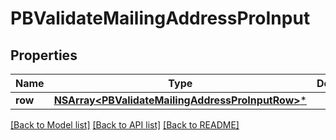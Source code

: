 # PBValidateMailingAddressProInput

## Properties
Name | Type | Description | Notes
------------ | ------------- | ------------- | -------------
**row** | [**NSArray&lt;PBValidateMailingAddressProInputRow&gt;***](PBValidateMailingAddressProInputRow.md) |  | [optional] 

[[Back to Model list]](../README.md#documentation-for-models) [[Back to API list]](../README.md#documentation-for-api-endpoints) [[Back to README]](../README.md)


